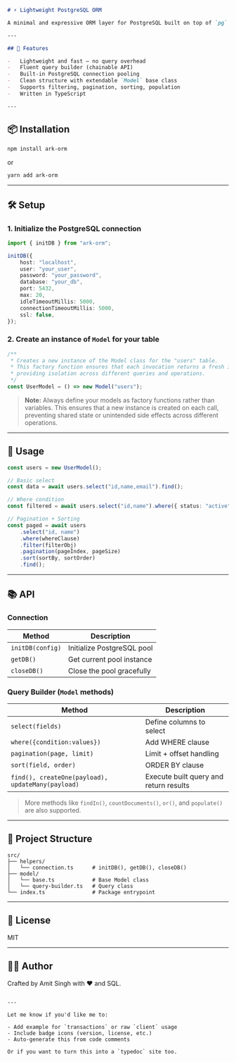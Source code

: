 ````md
# ⚡ Lightweight PostgreSQL ORM

A minimal and expressive ORM layer for PostgreSQL built on top of `pg`. Ideal for TypeScript and Node.js apps where you want flexibility, type safety, and custom query building — without the bloat of heavy ORMs.

---

## 🚀 Features

-   Lightweight and fast – no query overhead
-   Fluent query builder (chainable API)
-   Built-in PostgreSQL connection pooling
-   Clean structure with extendable `Model` base class
-   Supports filtering, pagination, sorting, population
-   Written in TypeScript

---
````

## 📦 Installation

```bash
npm install ark-orm
```

or

```bash
yarn add ark-orm
```

---

## 🛠 Setup

### 1. Initialize the PostgreSQL connection

```ts
import { initDB } from "ark-orm";

initDB({
    host: "localhost",
    user: "your_user",
    password: "your_password",
    database: "your_db",
    port: 5432,
    max: 20,
    idleTimeoutMillis: 5000,
    connectionTimeoutMillis: 5000,
    ssl: false,
});
```

### 2. Create an instance of `Model` for your table

```ts
/**
 * Creates a new instance of the Model class for the "users" table.
 * This factory function ensures that each invocation returns a fresh instance,
 * providing isolation across different queries and operations.
 */
const UserModel = () => new Model("users");
```

> **Note:** Always define your models as factory functions rather than variables. This ensures that a new instance is created on each call, preventing shared state or unintended side effects across different operations.

---

## 🧩 Usage

```ts
const users = new UserModel();

// Basic select
const data = await users.select("id,name,email").find();

// Where condition
const filtered = await users.select("id,name").where({ status: "active" }).findAll();

// Pagination + Sorting
const paged = await users
    .select("id, name")
    .where(whereClause)
    .filter(filterObj)
    .pagination(pageIndex, pageSize)
    .sort(sortBy, sortOrder)
    .find();
```

---

## 📚 API

### Connection

| Method           | Description                |
| ---------------- | -------------------------- |
| `initDB(config)` | Initialize PostgreSQL pool |
| `getDB()`        | Get current pool instance  |
| `closeDB()`      | Close the pool gracefully  |

### Query Builder (`Model` methods)

| Method                     | Description                            |
| -------------------------- | -------------------------------------- |
| `select(fields)`           | Define columns to select               |
| `where({condition:values})` | Add WHERE clause                       |
| `pagination(page, limit)`    | Limit + offset handling                |
| `sort(field, order)`       | ORDER BY clause                        |
| `find(), createOne(payload), updateMany(payload)`                   | Execute built query and return results |

> More methods like `findIn()`, `countDocuments()`, `or()`, and `populate()` are also supported.

---

## 📁 Project Structure

```
src/
├── helpers/
│   └── connection.ts      # initDB(), getDB(), closeDB()
├── model/
│   └── base.ts            # Base Model class
│   └── query-builder.ts   # Query class
└── index.ts               # Package entrypoint
```

---


## 📝 License

MIT

---

## 👨‍💻 Author

Crafted by Amit Singh with ❤️ and SQL.

```

---

Let me know if you'd like me to:

- Add example for `transactions` or raw `client` usage
- Include badge icons (version, license, etc.)
- Auto-generate this from code comments

Or if you want to turn this into a `typedoc` site too.
```
